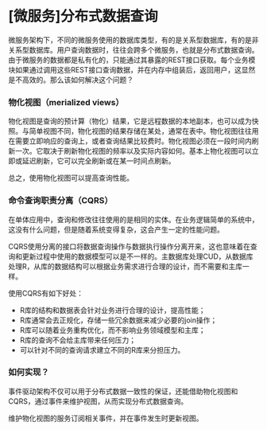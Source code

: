 # \[微服务\]分布式数据查询

微服务架构下，不同的微服务使用的数据库类型，有的是关系型数据库，有的是非关系型数据库。用户查询数据时，往往会跨多个微服务，也就是分布式数据查询。由于微服务的数据都是私有化的，只能通过其暴露的REST接口获取。每个业务模块如果通过调用这些REST接口查询数据，并在内存中组装后，返回用户，这显然是不高效的。那么该如何解决这个问题？

### 物化视图（merialized views）

物化视图是查询的预计算（物化）结果，它是远程数据的本地副本，也可以成为快照。与简单视图不同，物化视图的结果存储在某处，通常在表中。物化视图往往用在需要立即响应的查询上，或者查询结果比较费时。物化视图必须在一段时间内刷新一次。它取决于刷新物化视图的频率以及实际内容如何。基本上物化视图可以立即或延迟刷新，它可以完全刷新或在某一时间点刷新。

总之，使用物化视图可以提高查询性能。

### 命令查询职责分离（CQRS）

在单体应用中，查询和修改往往使用的是相同的实体。在业务逻辑简单的系统中，这没有什么问题，但是随着系统变得复杂，这会产生一定的性能问题。

CQRS使用分离的接口将数据查询操作与数据执行操作分离开来，这也意味着在查询和更新过程中使用的数据模型可以是不一样的。主数据库处理CUD，从数据库处理R，从库的数据结构可以根据业务需求进行合理的设计，而不需要和主库一样。

使用CQRS有如下好处：

* R库的结构和数据表会针对业务进行合理的设计，提高性能；
* R库通常会去正规化，存储一些冗余数据来减少必要的join操作；
* R库可以随着业务重构优化，而不影响业务领域模型和主库；
* R库的查询不会给主库带来任何压力；
* 可以针对不同的查询请求建立不同的R库来分担压力。

### 如何实现？

事件驱动架构不仅可以用于分布式数据一致性的保证，还能借助物化视图和CQRS，通过事件来维护视图，从而实现分布式数据查询。

维护物化视图的服务订阅相关事件，并在事件发生时更新视图。





